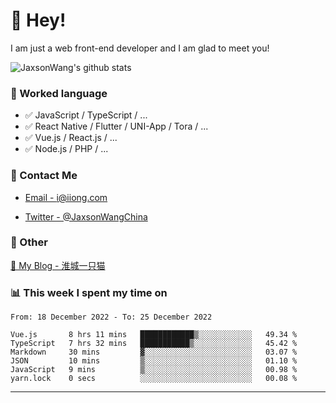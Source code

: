 # 👋 Hey!

I am just a web front-end developer and I am glad to meet you!

![JaxsonWang's github stats](https://github-readme-stats.vercel.app/api?username=JaxsonWang&&show_icons=true&&title_color=1abc9c&&icon_color=1abc9c)


### 📝 Worked language

- ✅ JavaScript / TypeScript / ...
- ✅ React Native / Flutter / UNI-App / Tora / ...
- ✅ Vue.js / React.js / ...
- ✅ Node.js / PHP / ...

### 📮 Contact Me

- [Email - i@iiong.com](mailto:i@iiong.com)

- [Twitter - @JaxsonWangChina](https://twitter.com/JaxsonWangChina)

### 🤪 Other

[📌 My Blog - 淮城一只猫](https://iiong.com)

### 📊 This week I spent my time on

<!--START_SECTION:waka-->

```text
From: 18 December 2022 - To: 25 December 2022

Vue.js       8 hrs 11 mins   ████████████▒░░░░░░░░░░░░   49.34 %
TypeScript   7 hrs 32 mins   ███████████▒░░░░░░░░░░░░░   45.42 %
Markdown     30 mins         ▓░░░░░░░░░░░░░░░░░░░░░░░░   03.07 %
JSON         10 mins         ▒░░░░░░░░░░░░░░░░░░░░░░░░   01.10 %
JavaScript   9 mins          ▒░░░░░░░░░░░░░░░░░░░░░░░░   00.98 %
yarn.lock    0 secs          ░░░░░░░░░░░░░░░░░░░░░░░░░   00.08 %
```

<!--END_SECTION:waka-->

---
